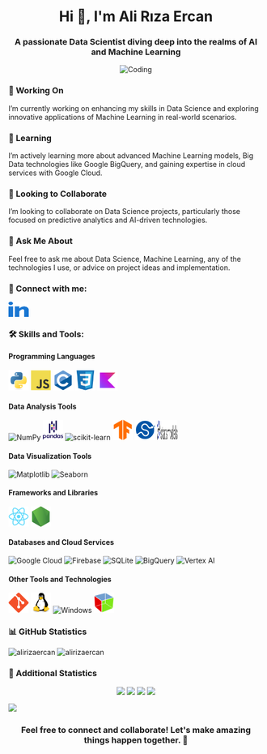 <h1 align="center">Hi 👋, I'm Ali Rıza Ercan</h1>

<h3 align="center">A passionate Data Scientist diving deep into the realms of AI and Machine Learning</h3>

<p align="center">
    <img alt="Coding" width="400" src="https://raw.githubusercontent.com/chiraag-kakar/chiraag-kakar/master/hadder.gif">
</p>

### 🔭 Working On
I’m currently working on enhancing my skills in Data Science and exploring innovative applications of Machine Learning in real-world scenarios.

### 🌱 Learning
I’m actively learning more about advanced Machine Learning models, Big Data technologies like Google BigQuery, and gaining expertise in cloud services with Google Cloud.

### 👯 Looking to Collaborate
I’m looking to collaborate on Data Science projects, particularly those focused on predictive analytics and AI-driven technologies.

### 💬 Ask Me About
Feel free to ask me about Data Science, Machine Learning, any of the technologies I use, or advice on project ideas and implementation.

<h3 align="left">🔗 Connect with me:</h3>
<p align="left">
  <a href="https://linkedin.com/in/alirizaercann" target="blank"><img align="center" src="https://raw.githubusercontent.com/teamedwardforever/Readme-Generator/71f25dd8b98329b168142a6b782a107b75eab178/svg/Social/linked-in-alt.svg" alt="alirizaercann" height="30" width="40" /></a>
</p>

<h3 align="left">🛠 Skills and Tools:</h3>

<h4>Programming Languages</h4>
<p align="left">
    <img src="https://raw.githubusercontent.com/devicons/devicon/master/icons/python/python-original.svg" alt="Python" width="40" height="40"/>
    <img src="https://raw.githubusercontent.com/devicons/devicon/master/icons/javascript/javascript-original.svg" alt="JavaScript" width="40" height="40"/>
    <img src="https://raw.githubusercontent.com/devicons/devicon/master/icons/c/c-original.svg" alt="C" width="40" height="40"/>
    <img src="https://raw.githubusercontent.com/devicons/devicon/master/icons/css3/css3-original.svg" alt="CSS" width="40" height="40"/>
    <img src="https://raw.githubusercontent.com/devicons/devicon/master/icons/kotlin/kotlin-original.svg" alt="Kotlin" width="40" height="40"/>
</p>

<h4>Data Analysis Tools</h4>
<p align="left">
    <img src="https://raw.githubusercontent.com/numpy/numpy/main/branding/logo/primary/numpylogo.svg" alt="NumPy" width="40" height="40"/>
    <img src="https://raw.githubusercontent.com/devicons/devicon/master/icons/pandas/pandas-original-wordmark.svg" alt="Pandas" width="40" height="40"/>
    <img src="https://upload.wikimedia.org/wikipedia/commons/0/05/Scikit_learn_logo_small.svg" alt="scikit-learn" width="40" height="40"/>
    <img src="https://raw.githubusercontent.com/devicons/devicon/master/icons/tensorflow/tensorflow-original.svg" alt="TensorFlow" width="40" height="40"/>
    <img src="https://raw.githubusercontent.com/scipy/scipy/main/doc/source/_static/logo.svg" alt="SciPy" width="40" height="40"/>
    <img src="https://github.com/statsmodels/statsmodels/blob/main/docs/source/images/statsmodels-logo-v2-horizontal.svg" alt="statsmodels" width="40" height="40"/>
</p>

<h4>Data Visualization Tools</h4>
<p align="left">
    <img src="https://matplotlib.org/stable/_static/logo2.svg" alt="Matplotlib" width="40" height="40"/>
    <img src="https://seaborn.pydata.org/_static/logo-wide-lightbg.svg" alt="Seaborn" width="40" height="40"/>
</p>

<h4>Frameworks and Libraries</h4>
<p align="left">
    <img src="https://raw.githubusercontent.com/devicons/devicon/master/icons/react/react-original.svg" alt="React" width="40" height="40"/>
    <img src="https://raw.githubusercontent.com/devicons/devicon/master/icons/nodejs/nodejs-original.svg" alt="NodeJS" width="40" height="40"/>
</p>

<h4>Databases and Cloud Services</h4>
<p align="left">
    <img src="https://www.vectorlogo.zone/logos/google_cloud/google_cloud-icon.svg" alt="Google Cloud" width="40" height="40"/>
    <img src="https://www.vectorlogo.zone/logos/firebase/firebase-icon.svg" alt="Firebase" width="40" height="40"/>
    <img src="https://www.vectorlogo.zone/logos/sqlite/sqlite-icon.svg" alt="SQLite" width="40" height="40"/>
    <img src="https://www.vectorlogo.zone/logos/google_bigquery/google_bigquery-icon.svg" alt="BigQuery" width="40" height="40"/>
    <img src="https://miro.medium.com/v2/resize:fit:513/1*aeXlwnOS3DvVHiMVgBZbpQ.png" alt="Vertex AI" width="40" height="40"/>
</p>

<h4>Other Tools and Technologies</h4>
<p align="left">
    <img src="https://raw.githubusercontent.com/devicons/devicon/master/icons/git/git-original.svg" alt="Git" width="40" height="40"/>
    <img src="https://raw.githubusercontent.com/devicons/devicon/master/icons/linux/linux-original.svg" alt="Linux" width="40" height="40"/>
    <img src="https://encrypted-tbn0.gstatic.com/images?q=tbn:ANd9GcRQjYtYaRlHJw8PQHykEqGW1sptdUPUXVPeSefvcN1k4A&s" alt="Windows" width="40" height="40"/>
    <img src="https://raw.githubusercontent.com/teamedwardforever/Readme-Generator/71f25dd8b98329b168142a6b782a107b75eab178/svg/Skills/Frontend/GTK_logo.svg" alt="GTK" width="40" height="40"/>
</p>


### 📊 GitHub Statistics
<p align="left">
  <img height="180em" src="https://github-readme-stats.vercel.app/api/top-langs/?username=alirizaercan&theme=dark&layout=compact" alt="alirizaercan" />
  <img height="180em" src="https://github-readme-stats.vercel.app/api?username=alirizaercan&show_icons=true&theme=dark" alt="alirizaercan" />
</p>

### 🌟 Additional Statistics
<div align="center">
  <p>
    <img src="http://github-profile-summary-cards.vercel.app/api/cards/stats?username=alirizaercan&theme=dracula" height="180em" />
    <img src="http://github-profile-summary-cards.vercel.app/api/cards/most-commit-language?username=alirizaercan&theme=dracula" height="180em" />
    <img src="http://github-profile-summary-cards.vercel.app/api/cards/repos-per-language?username=alirizaercan&theme=dracula" height="180em" />
    <img src="http://github-profile-summary-cards.vercel.app/api/cards/productive-time?username=alirizaercan&theme=dracula" height="180em" />
  </p>
</div>

<img src="https://raw.githubusercontent.com/Trilokia/Trilokia/379277808c61ef204768a61bbc5d25bc7798ccf1/bottom_header.svg">

<h3 align="center">Feel free to connect and collaborate! Let's make amazing things happen together. 🚀</h3>

